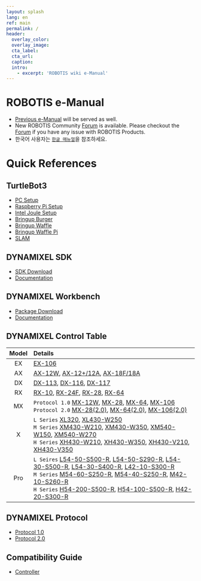 ```yaml
---
layout: splash
lang: en
ref: main
permalink: /
header:
  overlay_color:
  overlay_image:
  cta_label:
  cta_url:
  caption:
  intro:
    - excerpt: 'ROBOTIS wiki e-Manual'
---
```


# ROBOTIS e-Manual

- [Previous e-Manual] will be served as well.
- New ROBOTIS Community [Forum] is available. Please checkout the [Forum] if you have any issue with ROBOTIS Products.
- 한국어 사용자는 [`한글 매뉴얼`]을 참조하세요.

# Quick References

## TurtleBot3
- [PC Setup](http://emanual.robotis.com/docs/en/platform/turtlebot3/pc_setup/)
- [Raspberry Pi Setup](http://emanual.robotis.com/docs/en/platform/turtlebot3/raspberry_pi_3_setup/)
- [Intel Joule Setup](http://emanual.robotis.com/docs/en/platform/turtlebot3/joule_setup/)
- [Bringup Burger](http://emanual.robotis.com/docs/en/platform/turtlebot3/bringup/#turtlebot3-burger)
- [Bringup Waffle](http://emanual.robotis.com/docs/en/platform/turtlebot3/bringup/#turtlebot3-waffle)
- [Bringup Waffle Pi](http://emanual.robotis.com/docs/en/platform/turtlebot3/bringup/#turtlebot3-waffle-pi)
- [SLAM](http://emanual.robotis.com/docs/en/platform/turtlebot3/slam/)

## DYNAMIXEL SDK
- [SDK Download](https://github.com/ROBOTIS-GIT/DynamixelSDK/releases)
- [Documentation](/docs/en/software/dynamixel/dynamixel_sdk/overview/)

## DYNAMIXEL Workbench
- [Package Download](https://github.com/ROBOTIS-GIT/dynamixel-workbench)
- [Documentation](/docs/en/software/dynamixel/dynamixel_workbench/)

## DYNAMIXEL Control Table

|Model|Details|
|:---:|:---|
|EX|[EX-106]|
|AX|[AX-12W], [AX-12+/12A], [AX-18F/18A]|
|DX|[DX-113], [DX-116], [DX-117]|
|RX|[RX-10], [RX-24F], [RX-28], [RX-64]|
|MX|`Protocol 1.0` [MX-12W], [MX-28], [MX-64], [MX-106]<br>`Protocol 2.0` [MX-28(2.0)], [MX-64(2.0)], [MX-106(2.0)]|
|X|`L Series` [XL320], [XL430-W250]<br>`M Series` [XM430-W210], [XM430-W350], [XM540-W150], [XM540-W270]<br>`H Series` [XH430-W210], [XH430-W350], [XH430-V210], [XH430-V350]|
|Pro|`L Seires` [L54-50-S500-R], [L54-50-S290-R], [L54-30-S500-R], [L54-30-S400-R], [L42-10-S300-R]<br>`M Series` [M54-60-S250-R], [M54-40-S250-R], [M42-10-S260-R]<br>`H Series` [H54-200-S500-R], [H54-100-S500-R], [H42-20-S300-R]|


## DYNAMIXEL Protocol
- [Protocol 1.0](/docs/en/dxl/protocol1/)
- [Protocol 2.0](/docs/en/dxl/protocol2/)

## Compatibility Guide
- [Controller](/docs/en/parts/controller/controller_compatibility/)

[`한글 매뉴얼`]: http://emanual.robotis.com/docs/kr/
[AX-12W]: /docs/en/dxl/ax/ax-12w/#control-table-of-eeprom-area
[AX-12+/12A]: /docs/en/dxl/ax/ax-12a/#control-table-of-eeprom-area
[AX-18F/18A]: /docs/en/dxl/ax/ax-18a/#control-table-of-eeprom-area
[EX-106]: /docs/en/dxl/ex/ex-106+/#control-table-of-eeprom-area
[DX-113]: /docs/en/dxl/dx/dx-113/#control-table-of-eeprom-area
[DX-116]: /docs/en/dxl/dx/dx-116/#control-table-of-eeprom-area
[DX-117]: /docs/en/dxl/dx/dx-117/#control-table-of-eeprom-area
[RX-10]: /docs/en/dxl/rx/rx-10/#control-table-of-eeprom-area
[RX-24F]: /docs/en/dxl/rx/rx-24f/#control-table-of-eeprom-area
[RX-28]: /docs/en/dxl/rx/rx-28/#control-table-of-eeprom-area
[RX-64]: /docs/en/dxl/rx/rx-64/#control-table-of-eeprom-area
[MX-12W]: /docs/en/dxl/mx/mx-12w/#control-table-of-eeprom-area
[MX-28]: /docs/en/dxl/mx/mx-28/#control-table-of-eeprom-area
[MX-28(2.0)]: /docs/en/dxl/mx/mx-28-2/#control-table-of-eeprom-area
[MX-64]: /docs/en/dxl/mx/mx-64/#control-table-of-eeprom-area
[MX-64(2.0)]: /docs/en/dxl/mx/mx-64-2/#control-table-of-eeprom-area
[MX-106]: /docs/en/dxl/mx/mx-106/#control-table-of-eeprom-area
[MX-106(2.0)]: /docs/en/dxl/mx/mx-106-2/#control-table-of-eeprom-area
[XL320]: /docs/en/dxl/x/xl320/#control-table-of-eeprom-area
[XL430-W250]: /docs/en/dxl/x/xl430-w250/#control-table-of-eeprom-area
[XM430-W210]: /docs/en/dxl/x/xm430-w210/#control-table-of-eeprom-area
[XM430-W350]: /docs/en/dxl/x/xm430-w350/#control-table-of-eeprom-area
[XH430-W210]: /docs/en/dxl/x/xh430-w210/#control-table-of-eeprom-area
[XM540-W150]: /docs/en/dxl/x/xm540-w150/#control-table-of-eeprom-area
[XM540-W270]: /docs/en/dxl/x/xm540-w270/#control-table-of-eeprom-area
[XH430-W350]: /docs/en/dxl/x/xh430-w350/#control-table-of-eeprom-area
[XH430-V210]: /docs/en/dxl/x/xh430-v210/#control-table-of-eeprom-area
[XH430-V350]: /docs/en/dxl/x/xh430-v350/#control-table-of-eeprom-area
[H54-200-S500-R]: /docs/en/dxl/pro/h54-200-s500-r/#control-table-of-eeprom-area
[H54-100-S500-R]: /docs/en/dxl/pro/h54-100-s500-r/#control-table-of-eeprom-area
[H42-20-S300-R]: /docs/en/dxl/pro/h42-20-s300-r/#control-table-of-eeprom-area
[M54-60-S250-R]: /docs/en/dxl/pro/m54-60-s250-r/#control-table-of-eeprom-area
[M54-40-S250-R]: /docs/en/dxl/pro/m54-40-s250-r/#control-table-of-eeprom-area
[M42-10-S260-R]: /docs/en/dxl/pro/m42-10-s260-r/#control-table-of-eeprom-area
[L54-50-S500-R]: /docs/en/dxl/pro/l54-50-s500-r/#control-table-of-eeprom-area
[L54-50-S290-R]: /docs/en/dxl/pro/l54-50-s290-r/#control-table-of-eeprom-area
[L54-30-S500-R]: /docs/en/dxl/pro/l54-30-s500-r/#control-table-of-eeprom-area
[L54-30-S400-R]: /docs/en/dxl/pro/l54-30-s400-r/#control-table-of-eeprom-area
[L42-10-S300-R]: /docs/en/dxl/pro/l42-10-s300-r/#control-table-of-eeprom-area
[Forum]: http://en.robotis.com/service/forum.php
[Previous e-Manual]: http://support.robotis.com
